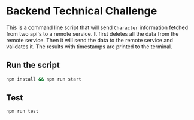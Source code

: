 # Backend Technical Challenge

This is a command line script that will send `Character` information fetched from two api's to a remote service.
It first deletes all the data from the remote service. Then it will send the data to the remote service and validates it.
The results with timestamps are printed to the terminal.

## Run the script

```bash
npm install && npm run start
```
## Test

```bash
npm run test
```
